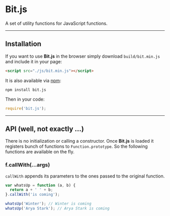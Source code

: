 # Bit.js

A set of utility functions for JavaScript functions.

---

## Installation

If you want to use **Bit.js** in the browser simply download `build/bit.min.js` and include it in your page:

```html
<script src="./js/bit.min.js"></script>
```

It is also available via [npm](https://www.npmjs.com/package/bit.js):

```
npm install bit.js
```

Then in your code:
```js
require('bit.js');
```
---

## API (well, not exactly ...)

There is no initialization or calling a constructor. Once **Bit.js** is loaded it registers bunch of functions to `Function.prototype`. So the following functions are available on the fly.

### f.callWith(...args)

`callWith` appends its parameters to the ones passed to the original function.

```js
var whatsUp = function (a, b) {
  return a + ' ' + b;
}.callWith('is coming');

whatsUp('Winter'); // Winter is coming
whatsUp('Arya Stark'); // Arya Stark is coming
```

### f.once()

`f` will be called only once.

```js
var killJonSnow = function () {
  // this could happen only once
}.once();

killJonSnow(); // Nooooo, he is dead
killJonSnow(); // You already killed it
killJonSnow(); // ... seriously, he IS dead
```

### f.twice()

`f` will be called only two times.

```js
var amIAryaStark = function () {
  // It depends who you ask
}.twice();

amIAryaStark(); // Hm ...
amIAryaStark(); // Yes, I am
amIAryaStark(); // You already know ... does nothing
amIAryaStark(); // You already know ... does nothing
```
